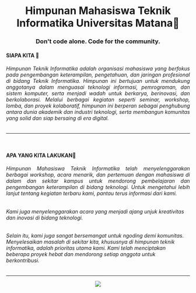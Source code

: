 <h1 align="center">Himpunan Mahasiswa Teknik Informatika Universitas Matana👋</h1>

<h3 align="center"><strong>Don't code alone. Code for the community</strong>. </h3>


<h4><strong>SIAPA KITA 🚀</strong></h6>
<h6 style="text-align: justify;">Himpunan Teknik Informatika adalah organisasi mahasiswa yang berfokus pada pengembangan keterampilan,
  pengetahuan, dan jaringan profesional di bidang Teknik Informatika. Himpunan ini bertujuan untuk mendukung 
  anggotanya dalam menguasai teknologi informasi, pemrograman, dan sistem komputer, serta menjadi wadah untuk berkarya, berinovasi,
  dan berkolaborasi. Melalui berbagai kegiatan seperti seminar, workshop, lomba, dan proyek kolaboratif,
  himpunan ini berperan sebagai penghubung antara dunia akademik dan industri teknologi, serta membangun komunitas yang solid dan siap bersaing di era digital.</h6>
<hr>
<br> 
<h4><strong>APA YANG KITA LAKUKAN👀</strong></h4>
<h6 style="text-align: justify;">Himpunan Mahasiswa Teknik Informatika telah menyelenggarakan berbagai workshop, acara menarik, dan pertemuan dengan mahasiswa di dalam dan sekitar kampus untuk mendorong pembelajaran dan pengembangan keterampilan di bidang teknologi. Untuk mengetahui lebih lanjut tentang kegiatan terbaru kami, pantau terus informasi dari kami.</h6>
<h6>
Kami juga menyelenggarakan acara yang menjadi ajang unjuk kreativitas dan inovasi di bidang teknologi.
</h6>
<h6>
Selain itu, kami juga sangat bersemangat untuk ngoding demi komunitas. Menyelesaikan masalah di sekitar kita, khususnya di himpunan teknik informatika, adalah prioritas utama kami. Kami telah menciptakan beberapa proyek hebat dan mendorong setiap anggota untuk berkontribusi.</h6>
</h6>
<hr>
<div align="center" > 
  <a href="https://www.instagram.com/himti.mu/?hl=en"><img src="https://img.icons8.com/color/48/000000/instagram-new--v2.png"/></a>

</div>



<!--

**Here are some ideas to get you started:**

🙋‍♀️ A short introduction - what is your organization all about?
🌈 Contribution guidelines - how can the community get involved?
👩‍💻 Useful resources - where can the community find your docs? Is there anything else the community should know?
🍿 Fun facts - what does your team eat for breakfast?
🧙 Remember, you can do mighty things with the power of [Markdown](https://docs.github.com/github/writing-on-github/getting-started-with-writing-and-formatting-on-github/basic-writing-and-formatting-syntax)
-->
